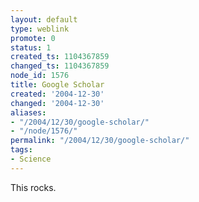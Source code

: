 ```yaml
---
layout: default
type: weblink
promote: 0
status: 1
created_ts: 1104367859
changed_ts: 1104367859
node_id: 1576
title: Google Scholar
created: '2004-12-30'
changed: '2004-12-30'
aliases:
- "/2004/12/30/google-scholar/"
- "/node/1576/"
permalink: "/2004/12/30/google-scholar/"
tags:
- Science
---
```

This rocks.
